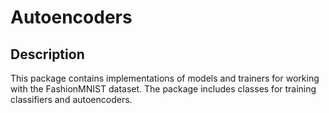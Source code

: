 # Autoencoders

## Description

This package contains implementations of models and trainers for working with the FashionMNIST dataset. The package includes classes for training classifiers and autoencoders.
